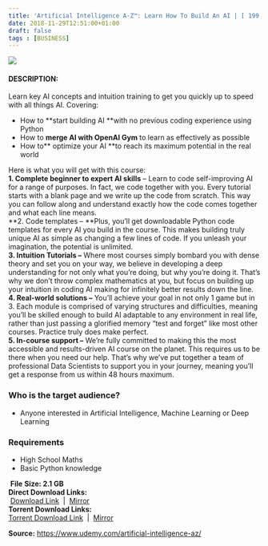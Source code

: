 ```yaml
---
title: 'Artificial Intelligence A-Z™: Learn How To Build An AI | [ 199.99$ Course For Free ]'
date: 2018-11-29T12:51:00+01:00
draft: false
tags : [BUSINESS]
---
```


[![](https://2.bp.blogspot.com/-ajeH9gmrD_0/W__LDaBdL9I/AAAAAAAAARQ/uHUjJFBky6Ivo0eNhSuPe1DnYwWX5OfnACLcBGAs/s640/Artificial-Intelligence-A-Z%25E2%2584%25A2-Learn-How-To-Build-An-AI.jpg)](https://2.bp.blogspot.com/-ajeH9gmrD_0/W__LDaBdL9I/AAAAAAAAARQ/uHUjJFBky6Ivo0eNhSuPe1DnYwWX5OfnACLcBGAs/s1600/Artificial-Intelligence-A-Z%25E2%2584%25A2-Learn-How-To-Build-An-AI.jpg)

#### DESCRIPTION:

Learn key AI concepts and intuition training to get you quickly up to speed with all things AI. Covering:  

*   How to **start building AI **with no previous coding experience using Python
*   How to **merge AI with OpenAI Gym** to learn as effectively as possible
*   How to** optimize your AI **to reach its maximum potential in the real world

Here is what you will get with this course:  
**1\. Complete beginner to expert AI skills** – Learn to code self-improving AI for a range of purposes. In fact, we code together with you. Every tutorial starts with a blank page and we write up the code from scratch. This way you can follow along and understand exactly how the code comes together and what each line means.  
**2\. Code templates – **Plus, you’ll get downloadable Python code templates for every AI you build in the course. This makes building truly unique AI as simple as changing a few lines of code. If you unleash your imagination, the potential is unlimited.  
**3\. Intuition Tutorials –** Where most courses simply bombard you with dense theory and set you on your way, we believe in developing a deep understanding for not only what you’re doing, but why you’re doing it. That’s why we don’t throw complex mathematics at you, but focus on building up your intuition in coding AI making for infinitely better results down the line.  
**4\. Real-world solutions –** You’ll achieve your goal in not only 1 game but in 3. Each module is comprised of varying structures and difficulties, meaning you’ll be skilled enough to build AI adaptable to any environment in real life, rather than just passing a glorified memory “test and forget” like most other courses. Practice truly does make perfect.  
**5\. In-course support –** We’re fully committed to making this the most accessible and results-driven AI course on the planet. This requires us to be there when you need our help. That’s why we’ve put together a team of professional Data Scientists to support you in your journey, meaning you’ll get a response from us within 48 hours maximum.  

### Who is the target audience?

*   Anyone interested in Artificial Intelligence, Machine Learning or Deep Learning

### Requirements

*   High School Maths
*   Basic Python knowledge

 **File** **Size: 2.1 GB**  
**Direct Download Links:**  
 [Download Link](http://turboagram.com/18521555/artificial-intelligence-a-z-link1)  |  [Mirror](http://turboagram.com/18521555/artificial-intelligence-a-z-link2)  
**Torrent Download Links:**  
[Torrent Download Link](http://turboagram.com/18521555/artificial-intelligence-a-z-torrent1)  |  [Mirror](http://turboagram.com/18521555/artificial-intelligence-a-z-torrent2)  
  
**Source:** https://www.udemy.com/artificial-intelligence-az/